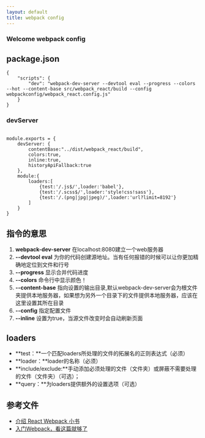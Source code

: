 ```yaml
---
layout: default
title: webpack config
---
```

### Welcome webpack config

## package.json

```
{
	"scripts": {
		"dev": "webpack-dev-server --devtool eval --progress --colors --hot --content-base src/webpack_react/build --config webpackconfig/webpack_react.config.js"
	}
}

```

### devServer

```

module.exports = {
	devServer: {
		contentBase:"../dist/webpack_react/build",
		colors:true,
		inline:true,
		historyApiFallback:true	
	},
	module:{
		loaders:[
			{test:'/.js$/',loader:'babel'},
			{test:'/.scss$/',loader:'style!css!sass'},
			{test:'/.(png|jpg|jpeg)/',loader:'url?limit=8192'}
		]
	}
}

```

## 指令的意思

1. **webpack-dev-server**  在localhost:8080建立一个web服务器 
2. **--devtool eval** 为你的代码创建源地址。当有任何报错的时候可以让你更加精确地定位到文件和行号
3. **--progress** 显示合并代码进度
4. **--colors**  命令行中显示颜色！
5. **--content-base**  指向设置的输出目录,默认webpack-dev-server会为根文件夹提供本地服务器，如果想为另外一个目录下的文件提供本地服务器，应该在这里设置其所在目录
6. **--config** 指定配置文件
7. **--inline** 设置为true，当源文件改变时会自动刷新页面

## loaders 

- **test：**一个匹配loaders所处理的文件的拓展名的正则表达式（必须）
- **loader：**loader的名称（必须）
- **include/exclude:**手动添加必须处理的文件（文件夹）或屏蔽不需要处理的文件（文件夹）（可选）；
- **query：**为loaders提供额外的设置选项（可选）


## 参考文件
- [介绍  React Webpack 小书](https://fakefish.github.io/react-webpack-cookbook/Running-a-workflow.html)
- [入门Webpack，看这篇就够了](http://blog.csdn.net/kun5706947/article/details/52596766)
